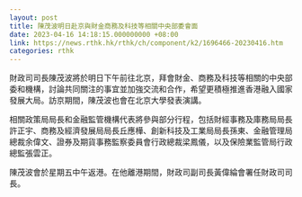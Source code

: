 ```yaml
---
layout: post
title: 陳茂波明日赴京與財金商務及科技等相關中央部委會面
date: 2023-04-16 14:18:15.000000000 +08:00
link: https://news.rthk.hk/rthk/ch/component/k2/1696466-20230416.htm
categories: rthk
---
```


財政司司長陳茂波將於明日下午前往北京，拜會財金、商務及科技等相關的中央部委和機構，討論共同關注的事宜並加強交流和合作，希望更積極推進香港融入國家發展大局。訪京期間，陳茂波也會在北京大學發表演講。

相關政策局局長和金融監管機構代表將參與部分行程，包括財經事務及庫務局局長許正宇、商務及經濟發展局局長丘應樺、創新科技及工業局局長孫東、金融管理局總裁余偉文、證券及期貨事務監察委員會行政總裁梁鳳儀，以及保險業監管局行政總監張雲正。

陳茂波會於星期五中午返港。在他離港期間，財政司副司長黃偉綸會署任財政司司長。
